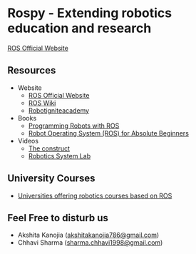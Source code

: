 # Rospy - Extending robotics education and research 
[ROS Official Website](https://www.ros.org/)

## Resources
- Website 
	- [ROS Official Website](https://www.ros.org/)
	- [ROS Wiki](http://wiki.ros.org/)
	- [Robotigniteacademy](https://www.theconstructsim.com/robotigniteacademy_learnros/ros-courses-library/)
- Books
	- [Programming Robots with ROS](http://shop.oreilly.com/product/0636920024736.do)
	- [Robot Operating System (ROS) for Absolute Beginners](https://www.amazon.in/Robot-Operating-System-Absolute-Beginners-ebook/dp/B07D9CGKQ7)
- Videos
	- [The construct](https://www.youtube.com/channel/UCt6Lag-vv25fTX3e11mVY1Q)
	- [Robotics System Lab](https://www.youtube.com/playlist?list=PLE-BQwvVGf8HOvwXPgtDfWoxd4Cc6ghiP)

## University Courses 
 - [Universities offering robotics courses based on ROS](http://wiki.ros.org/Courses#University_.28Undergraduate_.26_Graduate.29_Courses)


## Feel Free to disturb us 
- Akshita Kanojia (akshitakanojia786@gmail.com)
- Chhavi Sharma (sharma.chhavi1998@gmail.com)
